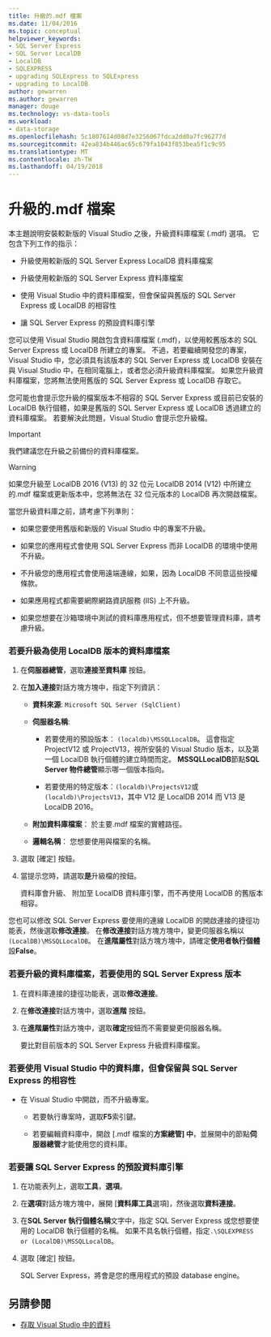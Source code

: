 ```yaml
---
title: 升級的.mdf 檔案
ms.date: 11/04/2016
ms.topic: conceptual
helpviewer_keywords:
- SQL Server Express
- SQL Server LocalDB
- LocalDB
- SQLEXPRESS
- upgrading SQLExpress to SQLExpress
- upgrading to LocalDB
author: gewarren
ms.author: gewarren
manager: douge
ms.technology: vs-data-tools
ms.workload:
- data-storage
ms.openlocfilehash: 5c1807614d08d7e3256067fdca2dd0a7fc96277d
ms.sourcegitcommit: 42ea834b446ac65c679fa1043f853bea5f1c9c95
ms.translationtype: MT
ms.contentlocale: zh-TW
ms.lasthandoff: 04/19/2018
---
```

# <a name="upgrade-mdf-files"></a>升級的.mdf 檔案

本主題說明安裝較新版的 Visual Studio 之後，升級資料庫檔案 (.mdf) 選項。 它包含下列工作的指示：

- 升級使用較新版的 SQL Server Express LocalDB 資料庫檔案

- 升級使用較新版的 SQL Server Express 資料庫檔案

- 使用 Visual Studio 中的資料庫檔案，但會保留與舊版的 SQL Server Express 或 LocalDB 的相容性

- 讓 SQL Server Express 的預設資料庫引擎

您可以使用 Visual Studio 開啟包含資料庫檔案 (.mdf)，以使用較舊版本的 SQL Server Express 或 LocalDB 所建立的專案。 不過，若要繼續開發您的專案，Visual Studio 中，您必須具有該版本的 SQL Server Express 或 LocalDB 安裝在與 Visual Studio 中，在相同電腦上，或者您必須升級資料庫檔案。 如果您升級資料庫檔案，您將無法使用舊版的 SQL Server Express 或 LocalDB 存取它。

您可能也會提示您升級的檔案版本不相容的 SQL Server Express 或目前已安裝的 LocalDB 執行個體，如果是舊版的 SQL Server Express 或 LocalDB 透過建立的資料庫檔案。 若要解決此問題，Visual Studio 會提示您升級檔。

> [!IMPORTANT]
> 我們建議您在升級之前備份的資料庫檔案。

> [!WARNING]
> 如果您升級至 LocalDB 2016 (V13) 的 32 位元 LocalDB 2014 (V12) 中所建立的.mdf 檔案或更新版本中，您將無法在 32 位元版本的 LocalDB 再次開啟檔案。

當您升級資料庫之前，請考慮下列準則：

-   如果您要使用舊版和新版的 Visual Studio 中的專案不升級。

-   如果您的應用程式會使用 SQL Server Express 而非 LocalDB 的環境中使用不升級。

-   不升級您的應用程式會使用遠端連線，如果，因為 LocalDB 不同意這些授權條款。

-   如果應用程式都需要網際網路資訊服務 (IIS) 上不升級。

-   如果您想要在沙箱環境中測試的資料庫應用程式，但不想要管理資料庫，請考慮升級。

### <a name="to-upgrade-a-database-file-to-use-the-localdb-version"></a>若要升級為使用 LocalDB 版本的資料庫檔案

1.  在**伺服器總管**，選取**連接至資料庫** 按鈕。

2.  在**加入連接**對話方塊方塊中，指定下列資訊：

    -   **資料來源**: `Microsoft SQL Server (SqlClient)`

    -   **伺服器名稱**:

        -   若要使用的預設版本： `(localdb)\MSSQLLocalDB`。  這會指定 ProjectV12 或 ProjectV13，視所安裝的 Visual Studio 版本，以及第一個 LocalDB 執行個體的建立時間而定。 **MSSQLLocalDB**節點**SQL Server 物件總管**顯示哪一個版本指向。

        -   若要使用的特定版本：`(localdb)\ProjectsV12`或`(localdb)\ProjectsV13`，其中 V12 是 LocalDB 2014 而 V13 是 LocalDB 2016。

    -   **附加資料庫檔案**： 於主要.mdf 檔案的實體路徑。

    -   **邏輯名稱**： 您想要使用與檔案的名稱。

3.  選取 [確定] 按鈕。

4.  當提示您時，請選取**是**升級檔的按鈕。

    資料庫會升級、 附加至 LocalDB 資料庫引擎，而不再使用 LocalDB 的舊版本相容。

您也可以修改 SQL Server Express 要使用的連線 LocalDB 的開啟連接的捷徑功能表，然後選取**修改連接**。 在**修改連接**對話方塊方塊中，變更伺服器名稱以`(LocalDB)\MSSQLLocalDB`。 在**進階屬性**對話方塊方塊中，請確定**使用者執行個體**設**False**。

### <a name="to-upgrade-a-database-file-to-use-the-sql-server-express-version"></a>若要升級的資料庫檔案，若要使用的 SQL Server Express 版本

1.  在資料庫連接的捷徑功能表，選取**修改連接**。

2.  在**修改連接**對話方塊中，選取**進階** 按鈕。

3.  在**進階屬性**對話方塊中，選取**確定**按鈕而不需要變更伺服器名稱。

    要比對目前版本的 SQL Server Express 升級資料庫檔案。

### <a name="to-work-with-the-database-in-visual-studio-but-retain-compatibility-with-sql-server-express"></a>若要使用 Visual Studio 中的資料庫，但會保留與 SQL Server Express 的相容性

-   在 Visual Studio 中開啟，而不升級專案。

    -   若要執行專案時，選取**F5**索引鍵。

    -   若要編輯資料庫中，開啟 [.mdf 檔案的**方案總管] 中**，並展開中的節點**伺服器總管**才能使用您的資料庫。

### <a name="to-make-sql-server-express-the-default-database-engine"></a>若要讓 SQL Server Express 的預設資料庫引擎

1.  在功能表列上，選取**工具**，**選項**。

2.  在**選項**對話方塊方塊中，展開 [**資料庫工具**選項]，然後選取**資料連接**。

3.  在**SQL Server 執行個體名稱**文字中，指定 SQL Server Express 或您想要使用的 LocalDB 執行個體的名稱。 如果不具名執行個體，指定`.\SQLEXPRESS or (LocalDB)\MSSQLLocalDB`。

4.  選取 [確定] 按鈕。

    SQL Server Express，將會是您的應用程式的預設 database engine。

## <a name="see-also"></a>另請參閱

- [存取 Visual Studio 中的資料](accessing-data-in-visual-studio.md)